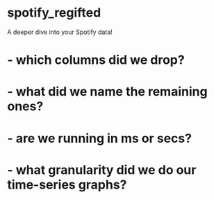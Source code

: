 # spotify_regifted
A deeper dive into your Spotify data!

# - which columns did we drop?
# - what did we name the remaining ones?
# - are we running in ms or secs?
# - what granularity did we do our time-series graphs?

